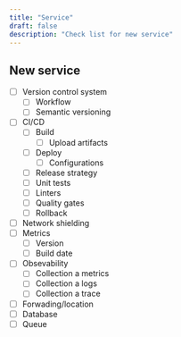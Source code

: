 ```yaml
---
title: "Service"
draft: false
description: "Check list for new service"
---
```


## New service

- [ ] Version control system
    - [ ] Workflow
    - [ ] Semantic versioning
- [ ] CI/CD
    - [ ] Build
        - [ ] Upload artifacts
    - [ ] Deploy
        - [ ] Configurations
    - [ ] Release strategy
    - [ ] Unit tests
    - [ ] Linters
    - [ ] Quality gates
    - [ ] Rollback
- [ ] Network shielding
- [ ] Metrics
    - [ ] Version
    - [ ] Build date
- [ ] Obsevability
    - [ ] Collection a metrics
    - [ ] Collection a logs
    - [ ] Collection a trace
- [ ] Forwading/location
- [ ] Database
- [ ] Queue